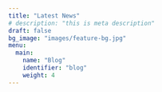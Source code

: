 ```yaml
---
title: "Latest News"
# description: "this is meta description"
draft: false
bg_image: "images/feature-bg.jpg"
menu:
  main:
    name: "Blog"
    identifier: "blog"
    weight: 4
---
```

